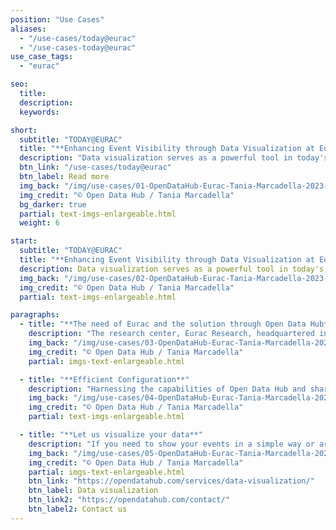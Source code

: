 ```yaml
---
position: "Use Cases"
aliases:
  - "/use-cases/today@eurac"
  - "/use-cases-today@eurac"
use_case_tags:
  - "eurac"

seo:
  title:
  description:
  keywords:

short:
  subtitle: "TODAY@EURAC"
  title: "**Enhancing Event Visibility through Data Visualization at Eurac**"
  description: "Data visualization serves as a powerful tool in today's data-driven world, enhancing comprehension and facilitating communication."
  btn_link: "/use-cases/today@eurac"
  btn_label: Read more
  img_back: "/img/use-cases/01-OpenDataHub-Eurac-Tania-Marcadella-2023-3199.jpg"
  img_credit: "© Open Data Hub / Tania Marcadella"
  bg_darker: true
  partial: text-imgs-enlargeable.html
  weight: 6

start:
  subtitle: "TODAY@EURAC"
  title: "**Enhancing Event Visibility through Data Visualization at Eurac**"
  description: Data visualization serves as a powerful tool in today's data-driven world, enhancing comprehension and facilitating communication.
  img_back: "/img/use-cases/02-OpenDataHub-Eurac-Tania-Marcadella-2023-3295.jpg"
  img_credit: "© Open Data Hub / Tania Marcadella"
  partial: text-imgs-enlargeable.html

paragraphs:
  - title: "**The need of Eurac and the solution through Open Data Hub**"
    description: "The research center, Eurac Research, headquartered in Bolzano, sought to improve the visibility and accessibility of events taking place within their facilities. To achieve this, it was decided to use data visualization by extending the Today@NOI web component, which initially displayed events at NOI, to events at Eurac. The Eurac-events are now displayed on a screen in the entrance hall in their own design."
    img_back: "/img/use-cases/03-OpenDataHub-Eurac-Tania-Marcadella-2023-3410.jpg"
    img_credit: "© Open Data Hub / Tania Marcadella"
    partial: imgs-text-enlargeable.html

  - title: "**Efficient Configuration**"
    description: "Harnessing the capabilities of Open Data Hub and sharing relevant data facilitated the effortless reconfiguration of a web component using standard APIs. This straightforward configuration tweak allowed for the display of events either at NOI or at Eurac. The adaptability showcased not only saved valuable time and resources but also emphasized the potential of Open Data Hub in streamlining configurations and meeting specific requirements with ease."
    img_back: "/img/use-cases/04-OpenDataHub-Eurac-Tania-Marcadella-2023-3313.jpg"
    img_credit: "© Open Data Hub / Tania Marcadella"
    partial: text-imgs-enlargeable.html

  - title: "**Let us visualize your data**"
    description: "If you need to show your events in a simple way or are generally interested in our Data Visualization service, do not hesitate to contact us."
    img_back: "/img/use-cases/05-OpenDataHub-Eurac-Tania-Marcadella-2023-3333.jpg"
    img_credit: "© Open Data Hub / Tania Marcadella"
    partial: imgs-text-enlargeable.html
    btn_link: "https://opendatahub.com/services/data-visualization/"
    btn_label: Data visualization
    btn_link2: "https://opendatahub.com/contact/"
    btn_label2: Contact us
---
```

